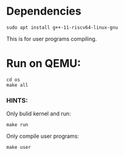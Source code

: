 # Dependencies
	sudo apt install g++-11-riscv64-linux-gnu
This is for user programs compiling.
# Run on QEMU:
	cd os
	make all

### HINTS:
Only bulid kernel and run:

	make run
Only compile user programs:

	make user